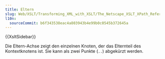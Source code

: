 ```yaml
---
title: Eltern
slug: Web/XSLT/Transforming_XML_with_XSLT/The_Netscape_XSLT_XPath_Reference/Axes/parent
l10n:
  sourceCommit: b6f343538eac4a803943b4e99b0c0545b372645a
---
```


{{XsltSidebar}}

Die Eltern-Achse zeigt den einzelnen Knoten, der das Elternteil des Kontextknotens ist. Sie kann als zwei Punkte (`..`) abgekürzt werden.
